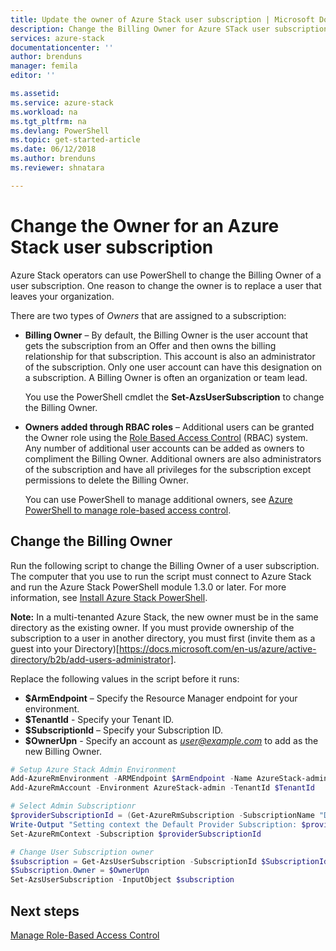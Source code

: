 ```yaml
---
title: Update the owner of Azure Stack user subscription | Microsoft Docs
description: Change the Billing Owner for Azure STack user subscriptions.
services: azure-stack
documentationcenter: ''
author: brenduns
manager: femila
editor: ''

ms.assetid:  
ms.service: azure-stack
ms.workload: na
ms.tgt_pltfrm: na
ms.devlang: PowerShell
ms.topic: get-started-article
ms.date: 06/12/2018
ms.author: brenduns
ms.reviewer: shnatara

---
```



# Change the Owner for an Azure Stack user subscription

Azure Stack operators can use PowerShell to change the Billing Owner of a user subscription. One reason to change the owner is to replace a user that leaves your organization.   

There are two types of *Owners* that are assigned to a subscription:

- **Billing Owner** – By default, the Billing Owner is the user account that gets the subscription from an Offer and then owns the billing relationship for that subscription. This account is also an administrator of the subscription.  Only one user account can have this designation on a subscription. A Billing Owner is often an organization or team lead. 

  You use the PowerShell cmdlet the **Set-AzsUserSubscription** to change the Billing Owner.  

- **Owners added through RBAC roles** – Additional users can be granted the Owner role using the [Role Based Access Control](azure-stack-manage-permissions.md) (RBAC) system.  Any number of additional user accounts can be added as owners to compliment the Billing Owner. Additional owners are also administrators of the subscription and have all privileges for the subscription except permissions to delete the Billing  Owner. 

  You can use PowerShell to manage additional owners, see [Azure PowerShell to manage role-based access control]( https://docs.microsoft.com/azure/role-based-access-control/role-assignments-powershell).


## Change the Billing Owner
Run the following script to change the Billing Owner of a user subscription.  The computer that you use to run the script must connect to Azure Stack and run the Azure Stack PowerShell module 1.3.0 or later. For more information, see [Install Azure Stack PowerShell](azure-stack-powershell-install.md). 

**Note:** In a multi-tenanted Azure Stack, the new owner must be in the same directory as the existing owner. If you must provide ownership of the subscription to a user in another directory, you must first (invite them as a guest into your Directory)[https://docs.microsoft.com/en-us/azure/active-directory/b2b/add-users-administrator].


Replace the following values in the script before it runs: 
 
- **$ArmEndpoint** –  Specify the Resource Manager endpoint for your environment.  
- **$TenantId**   - Specify your Tenant ID. 
- **$SubscriptionId** – Specify your Subscription ID.
- **$OwnerUpn** - Specify an account as *user@example.com* to  add as the new Billing Owner.  


```PowerSHell   
# Setup Azure Stack Admin Environment
Add-AzureRmEnvironment -ARMEndpoint $ArmEndpoint -Name AzureStack-admin
Add-AzureRmAccount -Environment AzureStack-admin -TenantId $TenantId

# Select Admin Subscriptionr
$providerSubscriptionId = (Get-AzureRmSubscription -SubscriptionName "Default Provider Subscription").Id
Write-Output "Setting context the Default Provider Subscription: $providerSubscriptionId" 
Set-AzureRmContext -Subscription $providerSubscriptionId

# Change User Subscription owner
$subscription = Get-AzsUserSubscription -SubscriptionId $SubscriptionId
$Subscription.Owner = $OwnerUpn
Set-AzsUserSubscription -InputObject $subscription
```


## Next steps
[Manage Role-Based Access Control](azure-stack-manage-permissions.md)
